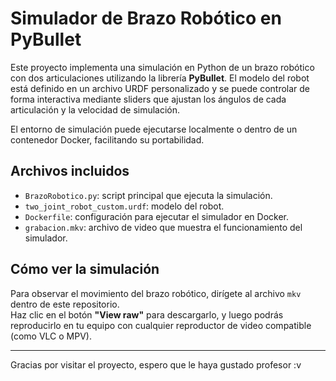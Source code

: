 # Simulador de Brazo Robótico en PyBullet

Este proyecto implementa una simulación en Python de un brazo robótico con dos articulaciones utilizando la librería **PyBullet**. El modelo del robot está definido en un archivo URDF personalizado y se puede controlar de forma interactiva mediante sliders que ajustan los ángulos de cada articulación y la velocidad de simulación.

El entorno de simulación puede ejecutarse localmente o dentro de un contenedor Docker, facilitando su portabilidad.

## Archivos incluidos

- `BrazoRobotico.py`: script principal que ejecuta la simulación.
- `two_joint_robot_custom.urdf`: modelo del robot.
- `Dockerfile`: configuración para ejecutar el simulador en Docker.
- `grabacion.mkv`: archivo de video que muestra el funcionamiento del simulador.

## Cómo ver la simulación

Para observar el movimiento del brazo robótico, dirígete al archivo `mkv` dentro de este repositorio.  
Haz clic en el botón **"View raw"** para descargarlo, y luego podrás reproducirlo en tu equipo con cualquier reproductor de video compatible (como VLC o MPV).

---

Gracias por visitar el proyecto, espero que le haya gustado profesor :v
